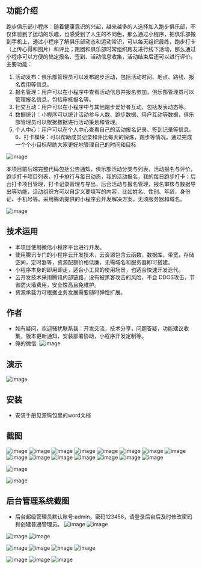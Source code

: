 ## 功能介绍 

跑步俱乐部小程序：随着健康意识的兴起，越来越多的人选择加入跑步俱乐部，不仅体验到了运动的乐趣，也感受到了人生的不同色，那么通过小程序，把俱乐部搬到手机上，通过小程序了解俱乐部动态和运动常识，可以每天组织晨练，跑步打卡（上传心得和图片）和评比；跑团和俱乐部时常组织跑友进行线下活动，那么通过小程序可以方便的搞定报名、签到、活动信息收集，活动结束后还可以进行评价。
主要功能：
1. 活动发布：俱乐部管理员可以发布跑步活动，包括活动时间、地点、路线、报名费用等信息。
2. 报名管理：用户可以在小程序中查看活动信息并报名参加，俱乐部管理员可以管理报名信息，包括审核报名等。
3. 社交互动：用户可以在小程序中与其他跑步爱好者互动，包括发表动态等。
4. 数据统计：小程序可以统计活动参与人数、跑步数据、用户互动等数据，俱乐部管理员可以根据数据进行活动策划和管理。
5. 个人中心：用户可以在个人中心查看自己的活动报名记录、签到记录等信息。
6．打卡模块：可以帮助成员记录和评比每天的锻炼，跑步等情况。通过完成一个个小目标帮助大家更好地管理自己的时间和目标

![image](https://github.com/newboys3075426724/WeRun/assets/88791612/df612207-1f7b-4b95-bc51-69e5c5859e49)


本项目前后端完整代码包括公告通知，俱乐部活动分类与列表，活动报名与评价，跑步打卡项目列表，打卡排行与每日动态，我的活动报名，我的每日跑步打卡；后台打卡项目管理，打卡记录管理与导出，后台活动与报名管理，报名审核与数据导出等功能，活动组织方可以自定义要填写的内容，比如姓名、性别、年龄，身份证、手机号等。采用腾讯提供的小程序云开发解决方案，无须服务器和域名。

![image](https://github.com/newboys3075426724/WeRun/assets/88791612/5410bf0b-62ba-4931-a85a-0427e91f58fc)



## 技术运用
- 本项目使用微信小程序平台进行开发。
- 使用腾讯专门的小程序云开发技术，云资源包含云函数，数据库，带宽，存储空间，定时器等，资源配额价格低廉，无需域名和服务器即可搭建。
- 小程序本身的即用即走，适合小工具的使用场景，也适合快速开发迭代。
- 云开发技术采用腾讯内部链路，没有被黑客攻击的风险，不会 DDOS攻击，节省防火墙费用，安全性高且免维护。
- 资源承载力可根据业务发展需要随时弹性扩展。  



## 作者
- 如有疑问，欢迎骚扰联系我：开发交流，技术分享，问题答疑，功能建议收集，版本更新通知，安装部署协助，小程序开发定制等。
- 俺的微信: 
![image](https://github.com/newboys3075426724/WeRun/assets/88791612/cfe0e758-1f7c-4347-8e50-e558216fad3e)




## 演示 
![image](https://github.com/newboys3075426724/WeRun/assets/88791612/d3e56213-15b9-4b50-ac6d-94fc60410db1)

## 安装

- 安装手册见源码包里的word文档
 



## 截图
![image](https://github.com/newboys3075426724/WeRun/assets/88791612/e44d0108-c4c9-4fd8-afc7-efa606284aaf)
![image](https://github.com/newboys3075426724/WeRun/assets/88791612/b7c89caf-73d6-47df-96b2-8eb6630bc5e5)
![image](https://github.com/newboys3075426724/WeRun/assets/88791612/a2d5c814-acc0-425a-a5a6-5b5bf05c0d9b)
![image](https://github.com/newboys3075426724/WeRun/assets/88791612/89e3957c-b4eb-4bf5-bf33-32148b8b6e67)
![image](https://github.com/newboys3075426724/WeRun/assets/88791612/3d74322a-87fb-41e7-84e0-d8bfb75c7df3)
![image](https://github.com/newboys3075426724/WeRun/assets/88791612/2047ceaa-30ca-4f94-962b-b6113ee73571)
![image](https://github.com/newboys3075426724/WeRun/assets/88791612/abe198e8-23a7-4c2e-a2d1-913acb199de8)
![image](https://github.com/newboys3075426724/WeRun/assets/88791612/3af892bf-85d3-44af-95f7-a4d58ef418ae)
![image](https://github.com/newboys3075426724/WeRun/assets/88791612/071115ac-7854-41d1-92de-bcaf6190d4f9)
![image](https://github.com/newboys3075426724/WeRun/assets/88791612/18579a4b-a87f-45d3-9528-c3af8c0f37f6)
![image](https://github.com/newboys3075426724/WeRun/assets/88791612/4079bf9f-c61c-4034-b763-c2672fc8bcb4)
![image](https://github.com/newboys3075426724/WeRun/assets/88791612/db64aa82-e0a6-4a62-a09b-95fde22d9132)
![image](https://github.com/newboys3075426724/WeRun/assets/88791612/51b9b25b-b8bf-4845-a499-f751809be88f)
![image](https://github.com/newboys3075426724/WeRun/assets/88791612/6da6452a-9de2-4bf4-b387-6b04a95c6e25)
![image](https://github.com/newboys3075426724/WeRun/assets/88791612/e637b75b-e3c4-48a0-99df-7268629712df)

![image](https://github.com/newboys3075426724/WeRun/assets/88791612/3f74484e-c08e-46e4-816b-a97e9a93fd43)

![image](https://github.com/newboys3075426724/WeRun/assets/88791612/1e02877f-254a-4dcb-982e-a10dd719232f)
 

 

## 后台管理系统截图 
- 后台超级管理员默认账号:admin，密码123456，请登录后台后及时修改密码和创建普通管理员。
 ![image](https://github.com/newboys3075426724/WeRun/assets/88791612/42872be6-ef03-40bf-ad14-9196374ea72a)
![image](https://github.com/newboys3075426724/WeRun/assets/88791612/58a01d1b-45c1-443d-aab6-6a226c020533)

![image](https://github.com/newboys3075426724/WeRun/assets/88791612/4301b493-348f-4f45-bb32-8202a6ca466c)
![image](https://github.com/newboys3075426724/WeRun/assets/88791612/8828f123-2519-4927-93f0-515639b828bd)

![image](https://github.com/newboys3075426724/WeRun/assets/88791612/f5176e00-1a98-48af-b994-72a5e6f1fb0f)
![image](https://github.com/newboys3075426724/WeRun/assets/88791612/904b6c8b-114b-46de-b7c9-e3bb96ba25ae)
![image](https://github.com/newboys3075426724/WeRun/assets/88791612/676cff45-5597-4492-9ff5-41b1ad8541fa)
![image](https://github.com/newboys3075426724/WeRun/assets/88791612/b743512c-c088-4e31-9097-a40253af10c7)

![image](https://github.com/newboys3075426724/WeRun/assets/88791612/98ffc335-4a0c-43cd-befd-8da32187445a)
![image](https://github.com/newboys3075426724/WeRun/assets/88791612/1103cfdb-8a0e-405b-be7a-c96206dfc3bc)
![image](https://github.com/newboys3075426724/WeRun/assets/88791612/3daadb43-8e37-4f44-b98a-0368115602de)






